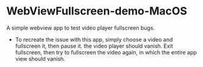 # WebViewFullscreen-demo-MacOS
A simple webview app to test video player fullscreen bugs.


* To recreate the issue with this app, simply choose a video and fullscreen it, then pause it. the video player should vanish. Exit fullscreen, then try to fullscreen the video again, in which the entire app view should vanish.
